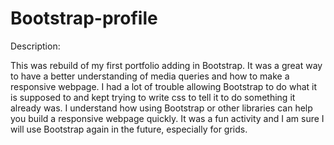 # Bootstrap-profile 

Description: 

This was rebuild of my first portfolio adding in Bootstrap. It was a great way to have a better understanding of media queries and how to make a responsive webpage. I had a lot of trouble allowing Bootstrap to do what it is supposed to and kept trying to write css to tell it to do something it already was. I understand how using Bootstrap or other libraries can help you build a responsive webpage quickly. It was a fun activity and I am sure I will use Bootstrap again in the future, especially for grids.
